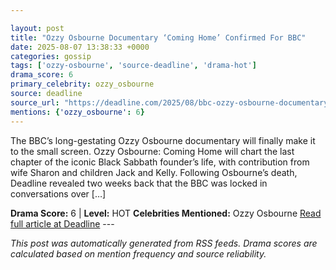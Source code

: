 ```yaml
---

layout: post
title: "Ozzy Osbourne Documentary ‘Coming Home’ Confirmed For BBC"
date: 2025-08-07 13:38:33 +0000
categories: gossip
tags: ['ozzy-osbourne', 'source-deadline', 'drama-hot']
drama_score: 6
primary_celebrity: ozzy_osbourne
source: deadline
source_url: "https://deadline.com/2025/08/bbc-ozzy-osbourne-documentary-coming-home-confirmed-1236481103/"
mentions: {'ozzy_osbourne': 6}
---
```


The BBC’s long-gestating Ozzy Osbourne documentary will finally make it to the small screen. Ozzy Osbourne: Coming Home will chart the last chapter of the iconic Black Sabbath founder’s life, with contribution from wife Sharon and children Jack and Kelly. Following Osbourne’s death, Deadline revealed two weeks back that the BBC was locked in conversations over […]

**Drama Score:** 6 | **Level:** HOT **Celebrities Mentioned:** Ozzy Osbourne [Read full article at Deadline](https://deadline.com/2025/08/bbc-ozzy-osbourne-documentary-coming-home-confirmed-1236481103/) --- 

*This post was automatically generated from RSS feeds. Drama scores are calculated based on mention frequency and source reliability.*